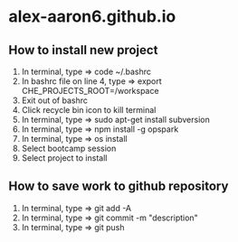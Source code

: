 # alex-aaron6.github.io

## How to install new project
1) In terminal, type => code ~/.bashrc
2) In bashrc file on line 4, type => export CHE_PROJECTS_ROOT=/workspace
3) Exit out of bashrc
4) Click recycle bin icon to kill terminal
5) In terminal, type => sudo apt-get install subversion
6) In terminal, type => npm install -g opspark
7) In terminal, type => os install
8) Select bootcamp session
9) Select project to install

## How to save work to github repository
1) In terminal, type => git add -A
2) In terminal, type => git commit -m "description"
3) In terminal, type => git push

